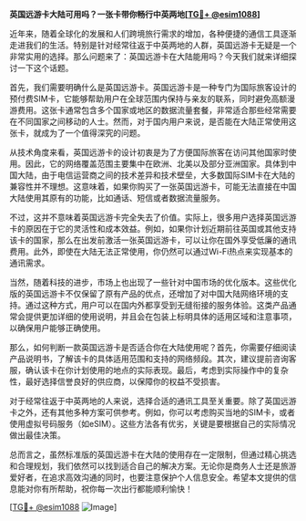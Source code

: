 **英国远游卡大陆可用吗？一张卡带你畅行中英两地[[TG💪+ @esim1088](https://t.me/s/esim1088)]**

近年来，随着全球化的发展和人们跨境旅行需求的增加，各种便捷的通信工具逐渐走进我们的生活。特别是针对经常往返于中英两地的人群，英国远游卡无疑是一个非常实用的选择。那么问题来了：英国远游卡在大陆能用吗？今天我们就来详细探讨一下这个话题。

首先，我们需要明确什么是英国远游卡。英国远游卡是一种专门为国际旅客设计的预付费SIM卡，它能够帮助用户在全球范围内保持与亲友的联系，同时避免高额漫游费用。这张卡通常包含多个国家或地区的数据流量套餐，非常适合那些经常需要在不同国家之间移动的人士。然而，对于国内用户来说，是否能在大陆正常使用这张卡，就成为了一个值得深究的问题。

从技术角度来看，英国远游卡的设计初衷是为了方便国际旅客在访问其他国家时使用。因此，它的网络覆盖范围主要集中在欧洲、北美以及部分亚洲国家。具体到中国大陆，由于电信运营商之间的技术差异和技术壁垒，大多数国际SIM卡在大陆的兼容性并不理想。这意味着，如果你购买了一张英国远游卡，可能无法直接在中国大陆使用其原有的功能，比如通话、短信或者数据流量服务。

不过，这并不意味着英国远游卡完全失去了价值。实际上，很多用户选择英国远游卡的原因在于它的灵活性和成本效益。例如，如果你计划近期前往英国或其他支持该卡的国家，那么在出发前激活一张英国远游卡，可以让你在国外享受低廉的通讯费用。此外，即使在大陆无法正常使用，你仍然可以通过Wi-Fi热点来实现基本的通讯需求。

当然，随着科技的进步，市场上也出现了一些针对中国市场的优化版本。这些优化版的英国远游卡不仅保留了原有产品的优点，还增加了对中国大陆网络环境的支持。通过这种方式，用户可以在国内外都享受到无缝衔接的服务体验。这类产品通常会提供更加详细的使用说明，并且会在包装上标明具体的适用区域和注意事项，以确保用户能够正确使用。

那么，如何判断一款英国远游卡是否适合你在大陆使用呢？首先，你需要仔细阅读产品说明书，了解该卡的具体适用范围和支持的网络频段。其次，建议提前咨询客服，确认该卡在你计划使用的地点的实际表现。最后，考虑到实际操作中的复杂性，最好选择信誉良好的供应商，以保障你的权益不受损害。

对于经常往返于中英两地的人来说，选择合适的通讯工具至关重要。除了英国远游卡之外，还有其他多种方案可供参考。例如，你可以考虑购买当地的SIM卡，或者使用虚拟号码服务（如eSIM）。这些方法各有优劣，关键是要根据自己的实际情况做出最佳决策。

总而言之，虽然标准版的英国远游卡在大陆的使用存在一定限制，但通过精心挑选和合理规划，我们依然可以找到适合自己的解决方案。无论你是商务人士还是旅游爱好者，在追求高效沟通的同时，也要注意保护个人信息安全。希望本文提供的信息能对你有所帮助，祝你每一次出行都能顺利愉快！

[[TG💪+ @esim1088](https://t.me/s/esim1088) ![Image](https://i.postimg.cc/4NQfJmqS/Snipaste-2025-05-13-00-14-12.png)]